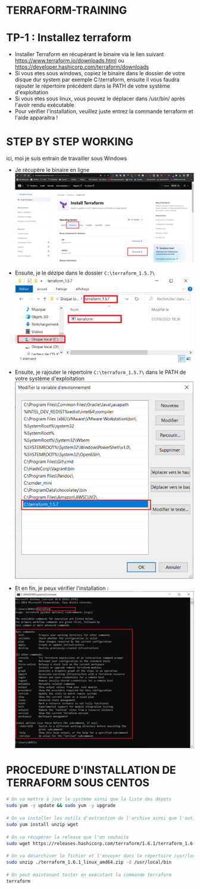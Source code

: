 # TERRAFORM-TRAINING

# TP-1 : Installez terraform

- Installer Terraform en récupérant le binaire via le lien suivant https://www.terraform.io/downloads.html ou https://developer.hashicorp.com/terraform/downloads
- Si vous etes sous windows, copiez le binaire dans le dossier de votre disque dur system par exemple C:\terraform\, ensuite il vous faudra rajouter le répertoire précédent dans le PATH de votre système d'exploitation
- Si vous etes sous linux, vous pouvez le déplacer dans /usr/bin/ après l'avoir rendu exécutable
- Pour vérifier l'installation, veuillez juste entrez la commande terraform et l'aide apparaitra !

# STEP BY STEP WORKING

ici, moi je suis entrain de travailler sous Windows

- Je récupère le binaire en ligne
![](./images/terraform-download.jpg)

- Ensuite, je le dézipe dans le dossier `C:\terraform_1.5.7\`
![](./images/c-terraform.png)

- Ensuite, je rajouter le répertoire `C:\terraform_1.5.7\` dans le PATH de votre système d'exploitation
![](./images/terraform-path.png)

- Et en fin, je peux vérifier l'installation :
![](./images/terraform-verify.png)

# PROCEDURE D'INSTALLATION DE TERRAFORM SOUS CENTOS
```bash
# On va mettre à jour le système ainsi que la liste des dépots
sudo yum -y update && sudo yum -y upgrade

# On va installer les outils d'extraction de l'archive ainsi que l'outil permettant de télécharger l'archive
sudo yum install unzip wget

# On va récupérer la release que l'on souhaite
sudo wget https://releases.hashicorp.com/terraform/1.6.1/terraform_1.6.1_linux_amd64.zip

# On va désarchiver le fichier et l'envoyer dans le répertoire /usr/locla/bin
sudo unzip ./terraform_1.6.1_linux_amd64.zip -d /usr/local/bin

# On peut maintenant tester en exécutant la commande terraform
terraform
```